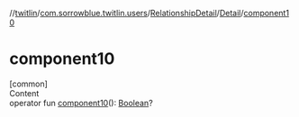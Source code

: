 //[twitlin](../../../index.md)/[com.sorrowblue.twitlin.users](../../index.md)/[RelationshipDetail](../index.md)/[Detail](index.md)/[component10](component10.md)



# component10  
[common]  
Content  
operator fun [component10](component10.md)(): [Boolean](https://kotlinlang.org/api/latest/jvm/stdlib/kotlin/-boolean/index.html)?  



